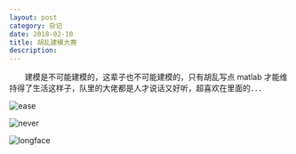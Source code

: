 ```yaml
---
layout: post
category: 杂记
date: 2018-02-10
title: 胡乱建模大赛
description: 
---
```


　　建模是不可能建模的，这辈子也不可能建模的，只有胡乱写点 matlab 才能维持得了生活这样子，队里的大佬都是人才说话又好听，超喜欢在里面的．．．

![ease](/downloads/ease.jpg)

![never](/downloads/never.jpg)

![longface](/downloads/face.jpg)